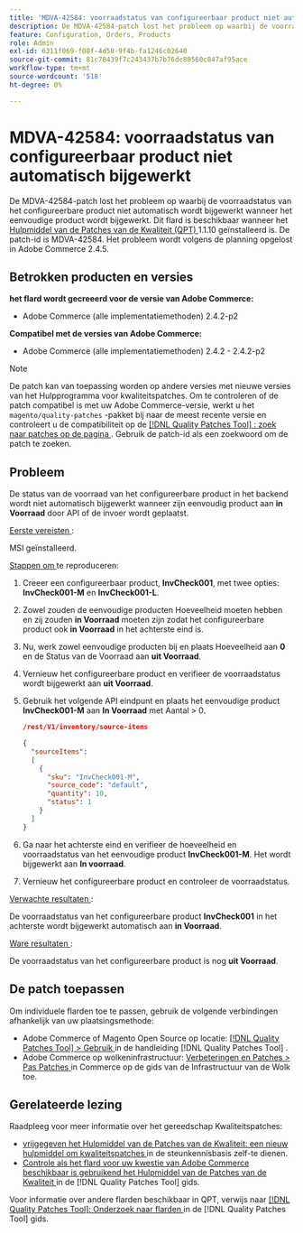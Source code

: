 ```yaml
---
title: 'MDVA-42584: voorraadstatus van configureerbaar product niet automatisch bijgewerkt'
description: De MDVA-42584-patch lost het probleem op waarbij de voorraadstatus van het configureerbare product niet automatisch wordt bijgewerkt wanneer het eenvoudige product wordt bijgewerkt. Deze patch is beschikbaar wanneer [Quality Patches Tool (QPT)] (https://experienceleague.adobe.com/nl/docs/commerce-knowledge-base/kb/announcements/commerce-announcements/magento-quality-patches-released-new-tool-to-self-serve-quality-patches) 1.1.10 is geïnstalleerd. De patch-id is MDVA-42584. Het probleem wordt volgens de planning opgelost in Adobe Commerce 2.4.5.
feature: Configuration, Orders, Products
role: Admin
exl-id: 6311f069-f08f-4d58-9f4b-fa1246c02640
source-git-commit: 81c78439f7c243437b7b76dc80560c847af95ace
workflow-type: tm+mt
source-wordcount: '518'
ht-degree: 0%

---
```


# MDVA-42584: voorraadstatus van configureerbaar product niet automatisch bijgewerkt

De MDVA-42584-patch lost het probleem op waarbij de voorraadstatus van het configureerbare product niet automatisch wordt bijgewerkt wanneer het eenvoudige product wordt bijgewerkt. Dit flard is beschikbaar wanneer het [ Hulpmiddel van de Patches van de Kwaliteit (QPT) ](https://experienceleague.adobe.com/nl/docs/commerce-knowledge-base/kb/announcements/commerce-announcements/magento-quality-patches-released-new-tool-to-self-serve-quality-patches) 1.1.10 geïnstalleerd is. De patch-id is MDVA-42584. Het probleem wordt volgens de planning opgelost in Adobe Commerce 2.4.5.

## Betrokken producten en versies

**het flard wordt gecreeerd voor de versie van Adobe Commerce:**

* Adobe Commerce (alle implementatiemethoden) 2.4.2-p2

**Compatibel met de versies van Adobe Commerce:**

* Adobe Commerce (alle implementatiemethoden) 2.4.2 - 2.4.2-p2

>[!NOTE]
>
>De patch kan van toepassing worden op andere versies met nieuwe versies van het Hulpprogramma voor kwaliteitspatches. Om te controleren of de patch compatibel is met uw Adobe Commerce-versie, werkt u het `magento/quality-patches` -pakket bij naar de meest recente versie en controleert u de compatibiliteit op de [[!DNL Quality Patches Tool] : zoek naar patches op de pagina ](https://experienceleague.adobe.com/nl/docs/commerce-knowledge-base/kb/announcements/commerce-announcements/magento-quality-patches-released-new-tool-to-self-serve-quality-patches) . Gebruik de patch-id als een zoekwoord om de patch te zoeken.

## Probleem

De status van de voorraad van het configureerbare product in het backend wordt niet automatisch bijgewerkt wanneer zijn eenvoudig product aan **in Voorraad** door API of de invoer wordt geplaatst.

<u> Eerste vereisten </u>:

MSI geïnstalleerd.

<u> Stappen om </u> te reproduceren:

1. Creeer een configureerbaar product, **InvCheck001**, met twee opties: **InvCheck001-M** en **InvCheck001-L**.
1. Zowel zouden de eenvoudige producten Hoeveelheid moeten hebben en zij zouden **in Voorraad** moeten zijn zodat het configureerbare product ook **in Voorraad** in het achterste eind is.
1. Nu, werk zowel eenvoudige producten bij en plaats Hoeveelheid aan **0** en de Status van de Voorraad aan **uit Voorraad**.
1. Vernieuw het configureerbare product en verifieer de voorraadstatus wordt bijgewerkt aan **uit Voorraad**.
1. Gebruik het volgende API eindpunt en plaats het eenvoudige product **InvCheck001-M** aan **In Voorraad** met Aantal > 0.

   ```JSON
   /rest/V1/inventory/source-items
   
   {
     "sourceItems":
     [
       {
         "sku": "InvCheck001-M",
         "source_code": "default",
         "quantity": 10,
         "status": 1
       }
     ]
   }
   ```

1. Ga naar het achterste eind en verifieer de hoeveelheid en voorraadstatus van het eenvoudige product **InvCheck001-M**. Het wordt bijgewerkt aan **In voorraad**.
1. Vernieuw het configureerbare product en controleer de voorraadstatus.

<u> Verwachte resultaten </u>:

De voorraadstatus van het configureerbare product **InvCheck001** in het achterste wordt bijgewerkt automatisch aan **in Voorraad**.

<u> Ware resultaten </u>:

De voorraadstatus van het configureerbare product is nog **uit Voorraad**.

## De patch toepassen

Om individuele flarden toe te passen, gebruik de volgende verbindingen afhankelijk van uw plaatsingsmethode:

* Adobe Commerce of Magento Open Source op locatie: [[!DNL Quality Patches Tool]  > Gebruik ](/help/tools/quality-patches-tool/usage.md) in de handleiding [!DNL Quality Patches Tool] .
* Adobe Commerce op wolkeninfrastructuur: [ Verbeteringen en Patches > Pas Patches ](https://experienceleague.adobe.com/docs/commerce-cloud-service/user-guide/develop/upgrade/apply-patches.html?lang=nl-NL) in Commerce op de gids van de Infrastructuur van de Wolk toe.

## Gerelateerde lezing

Raadpleeg voor meer informatie over het gereedschap Kwaliteitspatches:

* [ vrijgegeven het Hulpmiddel van de Patches van de Kwaliteit: een nieuw hulpmiddel om kwaliteitspatches ](https://experienceleague.adobe.com/nl/docs/commerce-knowledge-base/kb/announcements/commerce-announcements/magento-quality-patches-released-new-tool-to-self-serve-quality-patches) in de steunkennisbasis zelf-te dienen.
* [ Controle als het flard voor uw kwestie van Adobe Commerce beschikbaar is gebruikend het Hulpmiddel van de Patches van de Kwaliteit ](/help/tools/quality-patches-tool/patches-available-in-qpt/check-patch-for-magento-issue-with-magento-quality-patches.md) in de [!DNL Quality Patches Tool] gids.

Voor informatie over andere flarden beschikbaar in QPT, verwijs naar [[!DNL Quality Patches Tool]: Onderzoek naar flarden ](https://experienceleague.adobe.com/tools/commerce-quality-patches/index.html?lang=nl-NL) in de [!DNL Quality Patches Tool] gids.
